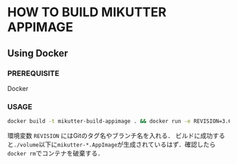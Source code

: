 HOW TO BUILD MIKUTTER APPIMAGE
==============================
Using Docker
------------
### PREREQUISITE
Docker

### USAGE
```bash
docker build -t mikutter-build-appimage . && docker run -e REVISION=3.6.0 -v $PWD/volume:/volume -it mikutter-build-appimage
```

環境変数 `REVISION` にはGitのタグ名やブランチ名を入れる．
ビルドに成功すると`./volume`以下に`mikutter-*.AppImage`が生成されているはず．確認したら`docker rm`でコンテナを破棄する．
